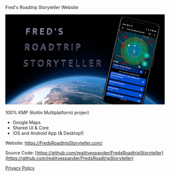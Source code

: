 
Fred's Roadtrip Storyteller Website

![img.png](img.png)

100% KMP (Kotlin Multiplatform) project
- Google Maps
- Shared UI & Core
- iOS and Android App (& Desktop!)

Website: https://FredsRoadtripStoryteller.com/


Source Code: [https://github.com/realityexpander/FredsRoadtripStoryteller](https://github.com/realityexpander/FredsRoadtripStoryteller)

[Privacy Policy](https://realityexpander.github.io/FredsRoadtripStorytellerWebsite/privacy-policy.html)
